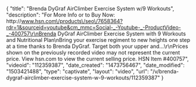 {
    "title": "Brenda DyGraf AirClimber Exercise System w\/9 Workouts",
    "description": "For More Info or to Buy Now: http:\/\/www.hsn.com\/products\/seo\/7658364?rdr=1&sourceid=youtube&cm_mmc=Social-_-Youtube-_-ProductVideo-_-400757\r\nBrenda DyGraf AirClimber Exercise System with 9 Workouts and Nutritional Plan\nBring your exercise regiment to new heights one step at a time thanks to Brenda DyGraf. Target both your upper and...\r\nPrices shown on the previously recorded video may not represent the current price.  View hsn.com to view the current selling price. HSN Item #400757",
    "videoid": "112359387",
    "date_created": "1473756467",
    "date_modified": "1503421488",
    "type": "captivate",
    "layout": "video",
    "url": "\/v\/brenda-dygraf-airclimber-exercise-system-w-9-workouts\/112359387"
}
